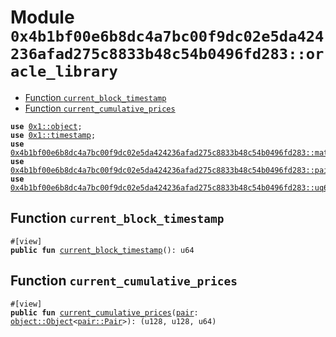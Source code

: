 
<a id="0x4b1bf00e6b8dc4a7bc00f9dc02e5da424236afad275c8833b48c54b0496fd283_oracle_library"></a>

# Module `0x4b1bf00e6b8dc4a7bc00f9dc02e5da424236afad275c8833b48c54b0496fd283::oracle_library`



-  [Function `current_block_timestamp`](#0x4b1bf00e6b8dc4a7bc00f9dc02e5da424236afad275c8833b48c54b0496fd283_oracle_library_current_block_timestamp)
-  [Function `current_cumulative_prices`](#0x4b1bf00e6b8dc4a7bc00f9dc02e5da424236afad275c8833b48c54b0496fd283_oracle_library_current_cumulative_prices)


<pre><code><b>use</b> <a href="">0x1::object</a>;
<b>use</b> <a href="">0x1::timestamp</a>;
<b>use</b> <a href="math.md#0x4b1bf00e6b8dc4a7bc00f9dc02e5da424236afad275c8833b48c54b0496fd283_math">0x4b1bf00e6b8dc4a7bc00f9dc02e5da424236afad275c8833b48c54b0496fd283::math</a>;
<b>use</b> <a href="pair.md#0x4b1bf00e6b8dc4a7bc00f9dc02e5da424236afad275c8833b48c54b0496fd283_pair">0x4b1bf00e6b8dc4a7bc00f9dc02e5da424236afad275c8833b48c54b0496fd283::pair</a>;
<b>use</b> <a href="uq64x64.md#0x4b1bf00e6b8dc4a7bc00f9dc02e5da424236afad275c8833b48c54b0496fd283_uq64x64">0x4b1bf00e6b8dc4a7bc00f9dc02e5da424236afad275c8833b48c54b0496fd283::uq64x64</a>;
</code></pre>



<a id="0x4b1bf00e6b8dc4a7bc00f9dc02e5da424236afad275c8833b48c54b0496fd283_oracle_library_current_block_timestamp"></a>

## Function `current_block_timestamp`



<pre><code>#[view]
<b>public</b> <b>fun</b> <a href="oracle_library.md#0x4b1bf00e6b8dc4a7bc00f9dc02e5da424236afad275c8833b48c54b0496fd283_oracle_library_current_block_timestamp">current_block_timestamp</a>(): u64
</code></pre>



<a id="0x4b1bf00e6b8dc4a7bc00f9dc02e5da424236afad275c8833b48c54b0496fd283_oracle_library_current_cumulative_prices"></a>

## Function `current_cumulative_prices`



<pre><code>#[view]
<b>public</b> <b>fun</b> <a href="oracle_library.md#0x4b1bf00e6b8dc4a7bc00f9dc02e5da424236afad275c8833b48c54b0496fd283_oracle_library_current_cumulative_prices">current_cumulative_prices</a>(<a href="pair.md#0x4b1bf00e6b8dc4a7bc00f9dc02e5da424236afad275c8833b48c54b0496fd283_pair">pair</a>: <a href="_Object">object::Object</a>&lt;<a href="pair.md#0x4b1bf00e6b8dc4a7bc00f9dc02e5da424236afad275c8833b48c54b0496fd283_pair_Pair">pair::Pair</a>&gt;): (u128, u128, u64)
</code></pre>
